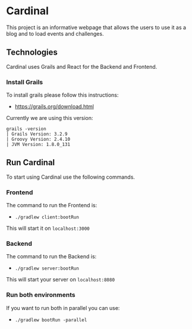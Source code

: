# Cardinal

This project is an informative webpage that allows the users to use it as a blog and to load events and challenges.

## Technologies

Cardinal uses Grails and React for the Backend and Frontend.

### Install Grails

To install grails please follow this instructions:

- https://grails.org/download.html

Currently we are using this version:

```
grails -version
| Grails Version: 3.2.9
| Groovy Version: 2.4.10
| JVM Version: 1.8.0_131
```

## Run Cardinal

To start using Cardinal use the following commands.

### Frontend

The command to run the Frontend is:

- `./gradlew client:bootRun`

This will start it on `localhost:3000`

### Backend

The command to run the Backend is:

- `./gradlew server:bootRun`

This will start your server on `localhost:8080`


### Run both environments

If you want to run both in parallel you can use:

- `./gradlew bootRun -parallel`
